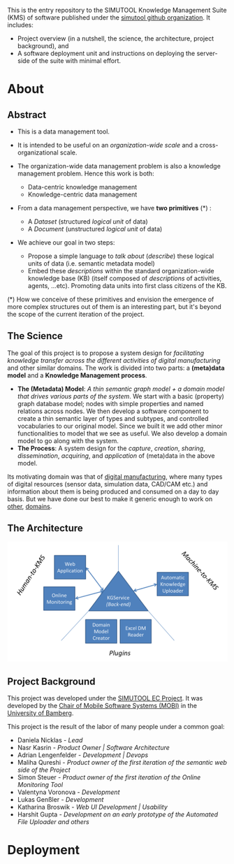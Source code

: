 This is the entry repository to the SIMUTOOL Knowledge Management Suite (KMS) of software published under the [simutool github organization](https://github.com/simutool). It includes:
- Project overview (in a nutshell, the science, the architecture, project background), and
- A software deployment unit and instructions on deploying the server-side of the suite with minimal effort.

# About

## Abstract

- This is a data management tool. 
- It is intended to be useful on an *organization-wide scale* and a cross-organizational scale.
- The organization-wide data management problem is also a knowledge management problem. Hence this work is both:
    -  Data-centric knowledge management
    -  Knowledge-centric data management
- From a data management perspective, we have **two primitives** (*) :
    - A *Dataset* (structured *logical unit* of data)
    - A *Document* (unstructured *logical unit* of data)

- We achieve our goal in two steps:
    -  Propose a simple language to *talk about* (*describe*) these logical units of data (i.e. semantic metadata model)
    -  Embed these *descriptions* within the standard organization-wide knowledge base (KB) (itself composed of *descriptions* of activities, agents, ...etc). Promoting data units into first class citizens of the KB.

(*) How we conceive of these primitives and envision the emergence of more complex structures out of them is an interesting part, but it's beyond the scope of the current iteration of the project.

## The Science

The goal of this project is to propose a system design for *facilitating knowledge transfer across the different activities of digital manufacturing* and other similar domains. The work is divided into two parts: a  **(meta)data model** and a **Knowledge Management process**.

*  **The (Metadata) Model**: *A thin semantic graph model + a domain model that drives various parts of the system*. We start with a basic (property) graph database model; nodes with simple properties and named relations across nodes. We then develop a software component to create a thin semantic layer of types and subtypes, and controlled vocabularies to our original model. Since we built it we add other minor functionalities to model that we see as useful. We also develop a domain model to go along with the system.
*  **The Process**: A system design for the *capture*, *creation*, *sharing*, *dissemination*, *acquiring*, and *application* of (meta)data in the above model.

Its motivating domain was that of [digital manufacturing](https://cordis.europa.eu/project/rcn/198371), where many types of digital resources (sensor data, simulation data, CAD/CAM etc.) and information about them is being produced and consumed on a day to day basis. But we have done our best to make it generic enough to work on [other](https://www.uni-bamberg.de/en/mobi/research/futureiot/), [domains](https://www.uni-bamberg.de/mobi/forschung/living-lab-bamberg/informationen-zur-datenerhebung/).

## The Architecture

![Conmponents](components.png)

## Project Background

This project was developed under the [SIMUTOOL EC Project](https://cordis.europa.eu/project/rcn/198371). It was developed by the [Chair of Mobile Software Systems (MOBI)](https://www.uni-bamberg.de/en/mobi/) in the [University of Bamberg](https://www.uni-bamberg.de). 

This project is the result of the labor of many people under a common goal:

* Daniela Nicklas - *Lead*
* Nasr Kasrin - *Product Owner | Software Architecture*
* Adrian Lengenfelder - *Development | Devops*
* Maliha Qureshi - *Product owner of the first iteration of the semantic web side of the Project*
* Simon Steuer - *Product owner of the first iteration of the Online Monitoring Tool*
* Valentyna Voronova - *Development*
* Lukas Genßler - *Development*
* Katharina Broswik - *Web UI Development | Usability*
* Harshit Gupta - *Development on an early prototype of the Automated File Uploader and others*


# Deployment

